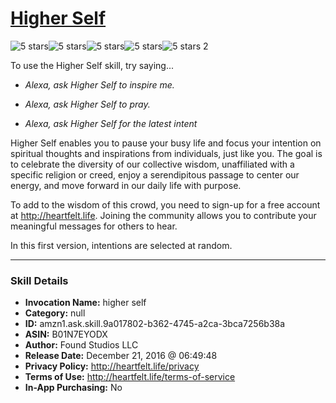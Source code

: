 # [Higher Self](http://alexa.amazon.com/#skills/amzn1.ask.skill.9a017802-b362-4745-a2ca-3bca7256b38a)
![5 stars](../../images/ic_star_black_18dp_1x.png)![5 stars](../../images/ic_star_black_18dp_1x.png)![5 stars](../../images/ic_star_black_18dp_1x.png)![5 stars](../../images/ic_star_black_18dp_1x.png)![5 stars](../../images/ic_star_black_18dp_1x.png) 2

To use the Higher Self skill, try saying...

* *Alexa, ask Higher Self to inspire me.*

* *Alexa, ask Higher Self to pray.*

* *Alexa, ask Higher Self for the latest intent*

Higher Self enables you to pause your busy life and focus your intention on spiritual thoughts and inspirations from individuals, just like you. The goal is to celebrate the diversity of our collective wisdom, unaffiliated with a specific religion or creed, enjoy a serendipitous passage to center our energy, and move forward in our daily life with purpose.

To add to the wisdom of this crowd, you need to sign-up for a free account at http://heartfelt.life. Joining the community allows you to contribute your meaningful messages for others to hear.

In this first version, intentions are selected at random.

***

### Skill Details

* **Invocation Name:** higher self
* **Category:** null
* **ID:** amzn1.ask.skill.9a017802-b362-4745-a2ca-3bca7256b38a
* **ASIN:** B01N7EYODX
* **Author:** Found Studios LLC
* **Release Date:** December 21, 2016 @ 06:49:48
* **Privacy Policy:** http://heartfelt.life/privacy
* **Terms of Use:** http://heartfelt.life/terms-of-service
* **In-App Purchasing:** No
